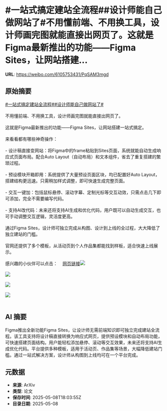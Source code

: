 # #一站式搞定建站全流程##设计师能自己做网站了#不用懂前端、不用换工具，设计师画完图就能直接出网页了。这就是Figma最新推出的功能——Figma Sites，让网站搭建...

**URL**: https://weibo.com/6105753431/PqSAM3mgd

## 原始摘要

<a href="https://m.weibo.cn/search?containerid=231522type%3D1%26t%3D10%26q%3D%23%E4%B8%80%E7%AB%99%E5%BC%8F%E6%90%9E%E5%AE%9A%E5%BB%BA%E7%AB%99%E5%85%A8%E6%B5%81%E7%A8%8B%23&amp;extparam=%23%E4%B8%80%E7%AB%99%E5%BC%8F%E6%90%9E%E5%AE%9A%E5%BB%BA%E7%AB%99%E5%85%A8%E6%B5%81%E7%A8%8B%23" data-hide=""><span class="surl-text">#一站式搞定建站全流程#</span></a><a href="https://m.weibo.cn/search?containerid=231522type%3D1%26t%3D10%26q%3D%23%E8%AE%BE%E8%AE%A1%E5%B8%88%E8%83%BD%E8%87%AA%E5%B7%B1%E5%81%9A%E7%BD%91%E7%AB%99%E4%BA%86%23&amp;extparam=%23%E8%AE%BE%E8%AE%A1%E5%B8%88%E8%83%BD%E8%87%AA%E5%B7%B1%E5%81%9A%E7%BD%91%E7%AB%99%E4%BA%86%23" data-hide=""><span class="surl-text">#设计师能自己做网站了#</span></a><br><br>不用懂前端、不用换工具，设计师画完图就能直接出网页了。<br><br>这就是Figma最新推出的功能——Figma Sites，让网站搭建一站式搞定。<br><br>来看看都有哪些神奇操作：<br><br>- 设计稿直接变网站：将Figma中的frame粘贴到Sites页面，系统就能自动生成响应式页面布局。配合Auto Layout（自动布局）和文本组件，省去了重复搭建的繁琐过程。<br><br>- 预设模块开箱即用：系统提供了大量预设页面区块，均已配置好Auto Layout，搭建结构更迅速。只需稍加样式调整，即可快速生成完整页面。<br><br>- 交互一键加：包括鼠标悬停、滚动字幕、定制光标等交互动效，只需点击几下即可添加，完全不需要编写代码。<br><br>- 支持AI改代码：未来还将支持AI生成和优化代码，用户既可以自动生成交互，也可手动调整交互逻辑，灵活度更高。<br><br>通过Figma Sites，设计师可独立完成从构图、设计到上线的全过程，大大降低了独立建站的门槛。<br><br>官网还提供了多个模板，从活动页到个人作品集都能找到样板，适合快速上线展示。<br><br>感兴趣的小伙伴可以点击：<a href="https://weibo.cn/sinaurl?u=https%3A%2F%2Fwww.figma.com%2Fsites%2F" data-hide=""><span class="url-icon"><img style="width: 1rem;height: 1rem" src="https://h5.sinaimg.cn/upload/2015/09/25/3/timeline_card_small_web_default.png" referrerpolicy="no-referrer"></span><span class="surl-text">网页链接</span></a><img style="" src="https://tvax3.sinaimg.cn/large/006Fd7o3gy1i185mwvqs3g30lq0g47wi.gif" referrerpolicy="no-referrer"><br><br><img style="" src="https://tvax3.sinaimg.cn/large/006Fd7o3gy1i185mx8c6sg30lq0g8x6q.gif" referrerpolicy="no-referrer"><br><br><img style="" src="https://tvax2.sinaimg.cn/large/006Fd7o3gy1i185n04h8qg30lq0g81l5.gif" referrerpolicy="no-referrer"><br><br><img style="" src="https://tvax4.sinaimg.cn/large/006Fd7o3gy1i185mww43ag30lq0g8b2a.gif" referrerpolicy="no-referrer"><br><br>

## AI 摘要

Figma推出全新功能Figma Sites，让设计师无需前端知识即可独立完成建站全流程。该工具支持将设计稿直接转换为响应式网页，提供预设模块和自动布局功能，可快速搭建页面结构。用户能轻松添加悬停、滚动等交互效果，未来还将支持AI生成优化代码。平台提供多种模板，适用于活动页、作品集等场景，大幅降低建站门槛。通过一站式解决方案，设计师从构图到上线均可在一个平台完成。

## 元数据

- **来源**: ArXiv
- **类型**: 论文
- **保存时间**: 2025-05-08T18:03:55Z
- **目录日期**: 2025-05-08
